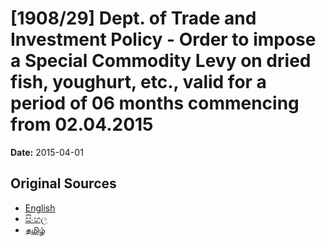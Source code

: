 # [1908/29] Dept. of Trade and Investment Policy - Order to impose a Special Commodity Levy on dried fish, youghurt, etc., valid for a period of 06 months commencing from 02.04.2015

**Date:** 2015-04-01

## Original Sources

- [English](https://documents.gov.lk/view/extra-gazettes/2015/4/1908-29_E.pdf)
- [සිංහල](https://documents.gov.lk/view/extra-gazettes/2015/4/1908-29_S.pdf)
- [தமிழ்](https://documents.gov.lk/view/extra-gazettes/2015/4/1908-29_T.pdf)
